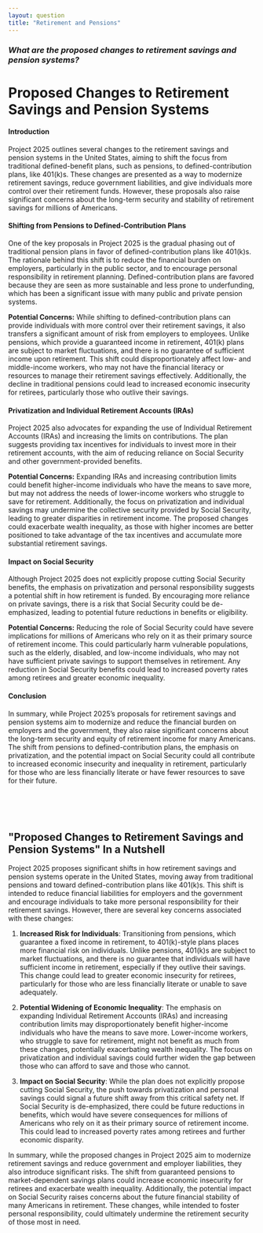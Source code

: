 ```yaml
---
layout: question
title: "Retirement and Pensions"
---
```


### *What are the proposed changes to retirement savings and pension systems?*


# Proposed Changes to Retirement Savings and Pension Systems

#### Introduction
Project 2025 outlines several changes to the retirement savings and pension systems in the United States, aiming to shift the focus from traditional defined-benefit plans, such as pensions, to defined-contribution plans, like 401(k)s. These changes are presented as a way to modernize retirement savings, reduce government liabilities, and give individuals more control over their retirement funds. However, these proposals also raise significant concerns about the long-term security and stability of retirement savings for millions of Americans.

#### Shifting from Pensions to Defined-Contribution Plans
One of the key proposals in Project 2025 is the gradual phasing out of traditional pension plans in favor of defined-contribution plans like 401(k)s. The rationale behind this shift is to reduce the financial burden on employers, particularly in the public sector, and to encourage personal responsibility in retirement planning. Defined-contribution plans are favored because they are seen as more sustainable and less prone to underfunding, which has been a significant issue with many public and private pension systems.

**Potential Concerns:**
While shifting to defined-contribution plans can provide individuals with more control over their retirement savings, it also transfers a significant amount of risk from employers to employees. Unlike pensions, which provide a guaranteed income in retirement, 401(k) plans are subject to market fluctuations, and there is no guarantee of sufficient income upon retirement. This shift could disproportionately affect low- and middle-income workers, who may not have the financial literacy or resources to manage their retirement savings effectively. Additionally, the decline in traditional pensions could lead to increased economic insecurity for retirees, particularly those who outlive their savings.

#### Privatization and Individual Retirement Accounts (IRAs)
Project 2025 also advocates for expanding the use of Individual Retirement Accounts (IRAs) and increasing the limits on contributions. The plan suggests providing tax incentives for individuals to invest more in their retirement accounts, with the aim of reducing reliance on Social Security and other government-provided benefits.

**Potential Concerns:**
Expanding IRAs and increasing contribution limits could benefit higher-income individuals who have the means to save more, but may not address the needs of lower-income workers who struggle to save for retirement. Additionally, the focus on privatization and individual savings may undermine the collective security provided by Social Security, leading to greater disparities in retirement income. The proposed changes could exacerbate wealth inequality, as those with higher incomes are better positioned to take advantage of the tax incentives and accumulate more substantial retirement savings.

#### Impact on Social Security
Although Project 2025 does not explicitly propose cutting Social Security benefits, the emphasis on privatization and personal responsibility suggests a potential shift in how retirement is funded. By encouraging more reliance on private savings, there is a risk that Social Security could be de-emphasized, leading to potential future reductions in benefits or eligibility.

**Potential Concerns:**
Reducing the role of Social Security could have severe implications for millions of Americans who rely on it as their primary source of retirement income. This could particularly harm vulnerable populations, such as the elderly, disabled, and low-income individuals, who may not have sufficient private savings to support themselves in retirement. Any reduction in Social Security benefits could lead to increased poverty rates among retirees and greater economic inequality.

#### Conclusion
In summary, while Project 2025’s proposals for retirement savings and pension systems aim to modernize and reduce the financial burden on employers and the government, they also raise significant concerns about the long-term security and equity of retirement income for many Americans. The shift from pensions to defined-contribution plans, the emphasis on privatization, and the potential impact on Social Security could all contribute to increased economic insecurity and inequality in retirement, particularly for those who are less financially literate or have fewer resources to save for their future.

<br><br><br>

## <span id="nutshell">"Proposed Changes to Retirement Savings and Pension Systems" In a Nutshell</span>

Project 2025 proposes significant shifts in how retirement savings and pension systems operate in the United States, moving away from traditional pensions and toward defined-contribution plans like 401(k)s. This shift is intended to reduce financial liabilities for employers and the government and encourage individuals to take more personal responsibility for their retirement savings. However, there are several key concerns associated with these changes:

1. **Increased Risk for Individuals**: Transitioning from pensions, which guarantee a fixed income in retirement, to 401(k)-style plans places more financial risk on individuals. Unlike pensions, 401(k)s are subject to market fluctuations, and there is no guarantee that individuals will have sufficient income in retirement, especially if they outlive their savings. This change could lead to greater economic insecurity for retirees, particularly for those who are less financially literate or unable to save adequately.

2. **Potential Widening of Economic Inequality**: The emphasis on expanding Individual Retirement Accounts (IRAs) and increasing contribution limits may disproportionately benefit higher-income individuals who have the means to save more. Lower-income workers, who struggle to save for retirement, might not benefit as much from these changes, potentially exacerbating wealth inequality. The focus on privatization and individual savings could further widen the gap between those who can afford to save and those who cannot.

3. **Impact on Social Security**: While the plan does not explicitly propose cutting Social Security, the push towards privatization and personal savings could signal a future shift away from this critical safety net. If Social Security is de-emphasized, there could be future reductions in benefits, which would have severe consequences for millions of Americans who rely on it as their primary source of retirement income. This could lead to increased poverty rates among retirees and further economic disparity.

In summary, while the proposed changes in Project 2025 aim to modernize retirement savings and reduce government and employer liabilities, they also introduce significant risks. The shift from guaranteed pensions to market-dependent savings plans could increase economic insecurity for retirees and exacerbate wealth inequality. Additionally, the potential impact on Social Security raises concerns about the future financial stability of many Americans in retirement. These changes, while intended to foster personal responsibility, could ultimately undermine the retirement security of those most in need.
